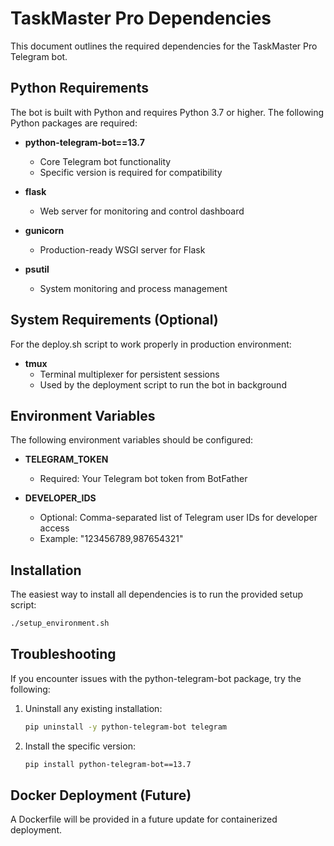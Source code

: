 # TaskMaster Pro Dependencies

This document outlines the required dependencies for the TaskMaster Pro Telegram bot.

## Python Requirements

The bot is built with Python and requires Python 3.7 or higher. The following Python packages are required:

- **python-telegram-bot==13.7**
  - Core Telegram bot functionality
  - Specific version is required for compatibility
  
- **flask**
  - Web server for monitoring and control dashboard
  
- **gunicorn**
  - Production-ready WSGI server for Flask
  
- **psutil**
  - System monitoring and process management
  
## System Requirements (Optional)

For the deploy.sh script to work properly in production environment:

- **tmux**
  - Terminal multiplexer for persistent sessions
  - Used by the deployment script to run the bot in background

## Environment Variables

The following environment variables should be configured:

- **TELEGRAM_TOKEN**
  - Required: Your Telegram bot token from BotFather
  
- **DEVELOPER_IDS**
  - Optional: Comma-separated list of Telegram user IDs for developer access
  - Example: "123456789,987654321"

## Installation

The easiest way to install all dependencies is to run the provided setup script:

```bash
./setup_environment.sh
```

## Troubleshooting

If you encounter issues with the python-telegram-bot package, try the following:

1. Uninstall any existing installation:
   ```bash
   pip uninstall -y python-telegram-bot telegram
   ```

2. Install the specific version:
   ```bash
   pip install python-telegram-bot==13.7
   ```

## Docker Deployment (Future)

A Dockerfile will be provided in a future update for containerized deployment.